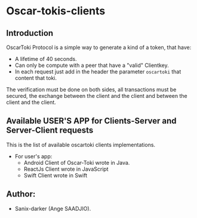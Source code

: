 # Oscar-tokis-clients

## Introduction

OscarToki Protocol is a simple way to generate a kind of a token, that have:

- A lifetime of 40 seconds.
- Can only be compute with a peer that have a "valid" Clientkey.
- In each request just add in the header the parameter `oscartoki` that content that toki.

The verification must be done on both sides, all transactions must be secured, 
the exchange between the client and the client and between the client and the client.

## Available USER'S APP for Clients-Server and Server-Client requests

This is the list of available oscartoki clients implementations.
- For user's app:
    - Android Client of Oscar-Toki wrote in Java.
    - ReactJs Client wrote in JavaScript
    - Swift Client wrote in Swift

## Author:

- Sanix-darker (Ange SAADJIO).